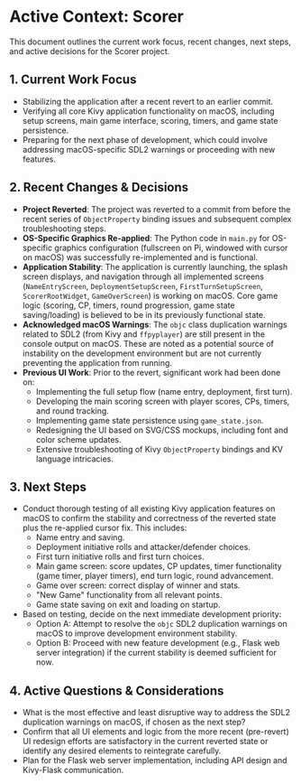 # Active Context: Scorer

This document outlines the current work focus, recent changes, next steps, and active decisions for the Scorer project.

## 1. Current Work Focus

- Stabilizing the application after a recent revert to an earlier commit.
- Verifying all core Kivy application functionality on macOS, including setup screens, main game interface, scoring, timers, and game state persistence.
- Preparing for the next phase of development, which could involve addressing macOS-specific SDL2 warnings or proceeding with new features.

## 2. Recent Changes & Decisions

- **Project Reverted**: The project was reverted to a commit from before the recent series of `ObjectProperty` binding issues and subsequent complex troubleshooting steps.
- **OS-Specific Graphics Re-applied**: The Python code in `main.py` for OS-specific graphics configuration (fullscreen on Pi, windowed with cursor on macOS) was successfully re-implemented and is functional.
- **Application Stability**: The application is currently launching, the splash screen displays, and navigation through all implemented screens (`NameEntryScreen`, `DeploymentSetupScreen`, `FirstTurnSetupScreen`, `ScorerRootWidget`, `GameOverScreen`) is working on macOS. Core game logic (scoring, CP, timers, round progression, game state saving/loading) is believed to be in its previously functional state.
- **Acknowledged macOS Warnings**: The `objc` class duplication warnings related to SDL2 (from Kivy and `ffpyplayer`) are still present in the console output on macOS. These are noted as a potential source of instability on the development environment but are not currently preventing the application from running.
- **Previous UI Work**: Prior to the revert, significant work had been done on:
  - Implementing the full setup flow (name entry, deployment, first turn).
  - Developing the main scoring screen with player scores, CPs, timers, and round tracking.
  - Implementing game state persistence using `game_state.json`.
  - Redesigning the UI based on SVG/CSS mockups, including font and color scheme updates.
  - Extensive troubleshooting of Kivy `ObjectProperty` bindings and KV language intricacies.

## 3. Next Steps

- Conduct thorough testing of all existing Kivy application features on macOS to confirm the stability and correctness of the reverted state plus the re-applied cursor fix. This includes:
  - Name entry and saving.
  - Deployment initiative rolls and attacker/defender choices.
  - First turn initiative rolls and first turn choices.
  - Main game screen: score updates, CP updates, timer functionality (game timer, player timers), end turn logic, round advancement.
  - Game over screen: correct display of winner and stats.
  - "New Game" functionality from all relevant points.
  - Game state saving on exit and loading on startup.
- Based on testing, decide on the next immediate development priority:
  - Option A: Attempt to resolve the `objc` SDL2 duplication warnings on macOS to improve development environment stability.
  - Option B: Proceed with new feature development (e.g., Flask web server integration) if the current stability is deemed sufficient for now.

## 4. Active Questions & Considerations

- What is the most effective and least disruptive way to address the SDL2 duplication warnings on macOS, if chosen as the next step?
- Confirm that all UI elements and logic from the more recent (pre-revert) UI redesign efforts are satisfactory in the current reverted state or identify any desired elements to reintegrate carefully.
- Plan for the Flask web server implementation, including API design and Kivy-Flask communication.
